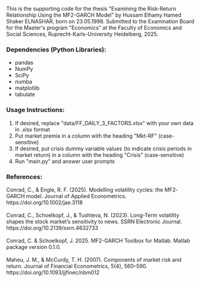 This is the supporting code for the thesis "Examining the Risk-Return Relationship Using the MF2-GARCH Model" by Hussam Elhamy Hamed Shaker ELNASHAR, born on 23.05.1998. Submitted to the Examination Board for the Master's program "Economics" at the Faculty of Economics and Social Sciences, Ruprecht-Karls-University Heidelberg, 2025.
<h3>Dependencies (Python Libraries):</h3>
<ul>
  <li>pandas</li>
  <li>NumPy</li>
  <li>SciPy</li>
  <li>numba</li>
  <li>matplotlib</li>
  <li>tabulate</li>
</ul>
<h3>Usage Instructions:</h3>
<ol>
  <li>If desired, replace "data/FF_DAILY_3_FACTORS.xlsx" with your own data in .xlsx format</li>
  <li>Put market premia in a column with the heading "Mkt-RF" (case-sensitive)</li>
  <li>If desired, put crisis dummy variable values (to indicate crisis periods in market return) in a column with the heading "Crisis" (case-sensitive)</li>
  <li>Run "main.py" and answer user prompts</li>
</ol>
<h3>References:</h3>
Conrad, C., & Engle, R. F. (2025). Modelling volatility cycles: the MF2‐GARCH model. Journal of Applied Econometrics. https://doi.org/10.1002/jae.3118
<br><br>Conrad, C., Schoelkopf, J., & Tushteva, N. (2023). Long-Term volatility shapes the stock market’s sensitivity to news. SSRN Electronic Journal. https://doi.org/10.2139/ssrn.4632733
<br><br>Conrad, C. & Schoelkopf, J. 2025. MF2-GARCH Toolbox for Matlab. Matlab package version 0.1.0.
<br><br>Maheu, J. M., & McCurdy, T. H. (2007). Components of market risk and return. Journal of Financial Econometrics, 5(4), 560–590. https://doi.org/10.1093/jjfinec/nbm012
